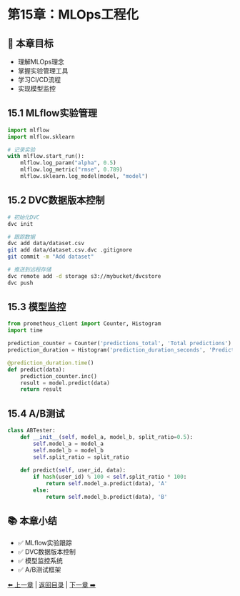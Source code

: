 # 第15章：MLOps工程化

## 📝 本章目标
- 理解MLOps理念
- 掌握实验管理工具
- 学习CI/CD流程
- 实现模型监控

## 15.1 MLflow实验管理

```python
import mlflow
import mlflow.sklearn

# 记录实验
with mlflow.start_run():
    mlflow.log_param("alpha", 0.5)
    mlflow.log_metric("rmse", 0.789)
    mlflow.sklearn.log_model(model, "model")
```

## 15.2 DVC数据版本控制

```bash
# 初始化DVC
dvc init

# 跟踪数据
dvc add data/dataset.csv
git add data/dataset.csv.dvc .gitignore
git commit -m "Add dataset"

# 推送到远程存储
dvc remote add -d storage s3://mybucket/dvcstore
dvc push
```

## 15.3 模型监控

```python
from prometheus_client import Counter, Histogram
import time

prediction_counter = Counter('predictions_total', 'Total predictions')
prediction_duration = Histogram('prediction_duration_seconds', 'Prediction duration')

@prediction_duration.time()
def predict(data):
    prediction_counter.inc()
    result = model.predict(data)
    return result
```

## 15.4 A/B测试

```python
class ABTester:
    def __init__(self, model_a, model_b, split_ratio=0.5):
        self.model_a = model_a
        self.model_b = model_b
        self.split_ratio = split_ratio
    
    def predict(self, user_id, data):
        if hash(user_id) % 100 < self.split_ratio * 100:
            return self.model_a.predict(data), 'A'
        else:
            return self.model_b.predict(data), 'B'
```

## 📚 本章小结
- ✅ MLflow实验跟踪
- ✅ DVC数据版本控制
- ✅ 模型监控系统
- ✅ A/B测试框架

[⬅️ 上一章](./14-模型部署.md) | [返回目录](../README.md) | [下一章 ➡️](../04-商业应用篇/16-推荐系统.md)
